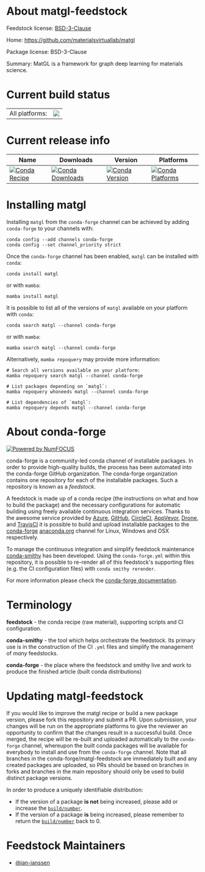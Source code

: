 About matgl-feedstock
=====================

Feedstock license: [BSD-3-Clause](https://github.com/conda-forge/matgl-feedstock/blob/main/LICENSE.txt)

Home: https://github.com/materialsvirtuallab/matgl

Package license: BSD-3-Clause

Summary: MatGL is a framework for graph deep learning for materials science.

Current build status
====================


<table><tr><td>All platforms:</td>
    <td>
      <a href="https://dev.azure.com/conda-forge/feedstock-builds/_build/latest?definitionId=21065&branchName=main">
        <img src="https://dev.azure.com/conda-forge/feedstock-builds/_apis/build/status/matgl-feedstock?branchName=main">
      </a>
    </td>
  </tr>
</table>

Current release info
====================

| Name | Downloads | Version | Platforms |
| --- | --- | --- | --- |
| [![Conda Recipe](https://img.shields.io/badge/recipe-matgl-green.svg)](https://anaconda.org/conda-forge/matgl) | [![Conda Downloads](https://img.shields.io/conda/dn/conda-forge/matgl.svg)](https://anaconda.org/conda-forge/matgl) | [![Conda Version](https://img.shields.io/conda/vn/conda-forge/matgl.svg)](https://anaconda.org/conda-forge/matgl) | [![Conda Platforms](https://img.shields.io/conda/pn/conda-forge/matgl.svg)](https://anaconda.org/conda-forge/matgl) |

Installing matgl
================

Installing `matgl` from the `conda-forge` channel can be achieved by adding `conda-forge` to your channels with:

```
conda config --add channels conda-forge
conda config --set channel_priority strict
```

Once the `conda-forge` channel has been enabled, `matgl` can be installed with `conda`:

```
conda install matgl
```

or with `mamba`:

```
mamba install matgl
```

It is possible to list all of the versions of `matgl` available on your platform with `conda`:

```
conda search matgl --channel conda-forge
```

or with `mamba`:

```
mamba search matgl --channel conda-forge
```

Alternatively, `mamba repoquery` may provide more information:

```
# Search all versions available on your platform:
mamba repoquery search matgl --channel conda-forge

# List packages depending on `matgl`:
mamba repoquery whoneeds matgl --channel conda-forge

# List dependencies of `matgl`:
mamba repoquery depends matgl --channel conda-forge
```


About conda-forge
=================

[![Powered by
NumFOCUS](https://img.shields.io/badge/powered%20by-NumFOCUS-orange.svg?style=flat&colorA=E1523D&colorB=007D8A)](https://numfocus.org)

conda-forge is a community-led conda channel of installable packages.
In order to provide high-quality builds, the process has been automated into the
conda-forge GitHub organization. The conda-forge organization contains one repository
for each of the installable packages. Such a repository is known as a *feedstock*.

A feedstock is made up of a conda recipe (the instructions on what and how to build
the package) and the necessary configurations for automatic building using freely
available continuous integration services. Thanks to the awesome service provided by
[Azure](https://azure.microsoft.com/en-us/services/devops/), [GitHub](https://github.com/),
[CircleCI](https://circleci.com/), [AppVeyor](https://www.appveyor.com/),
[Drone](https://cloud.drone.io/welcome), and [TravisCI](https://travis-ci.com/)
it is possible to build and upload installable packages to the
[conda-forge](https://anaconda.org/conda-forge) [anaconda.org](https://anaconda.org/)
channel for Linux, Windows and OSX respectively.

To manage the continuous integration and simplify feedstock maintenance
[conda-smithy](https://github.com/conda-forge/conda-smithy) has been developed.
Using the ``conda-forge.yml`` within this repository, it is possible to re-render all of
this feedstock's supporting files (e.g. the CI configuration files) with ``conda smithy rerender``.

For more information please check the [conda-forge documentation](https://conda-forge.org/docs/).

Terminology
===========

**feedstock** - the conda recipe (raw material), supporting scripts and CI configuration.

**conda-smithy** - the tool which helps orchestrate the feedstock.
                   Its primary use is in the construction of the CI ``.yml`` files
                   and simplify the management of *many* feedstocks.

**conda-forge** - the place where the feedstock and smithy live and work to
                  produce the finished article (built conda distributions)


Updating matgl-feedstock
========================

If you would like to improve the matgl recipe or build a new
package version, please fork this repository and submit a PR. Upon submission,
your changes will be run on the appropriate platforms to give the reviewer an
opportunity to confirm that the changes result in a successful build. Once
merged, the recipe will be re-built and uploaded automatically to the
`conda-forge` channel, whereupon the built conda packages will be available for
everybody to install and use from the `conda-forge` channel.
Note that all branches in the conda-forge/matgl-feedstock are
immediately built and any created packages are uploaded, so PRs should be based
on branches in forks and branches in the main repository should only be used to
build distinct package versions.

In order to produce a uniquely identifiable distribution:
 * If the version of a package **is not** being increased, please add or increase
   the [``build/number``](https://docs.conda.io/projects/conda-build/en/latest/resources/define-metadata.html#build-number-and-string).
 * If the version of a package **is** being increased, please remember to return
   the [``build/number``](https://docs.conda.io/projects/conda-build/en/latest/resources/define-metadata.html#build-number-and-string)
   back to 0.

Feedstock Maintainers
=====================

* [@jan-janssen](https://github.com/jan-janssen/)

